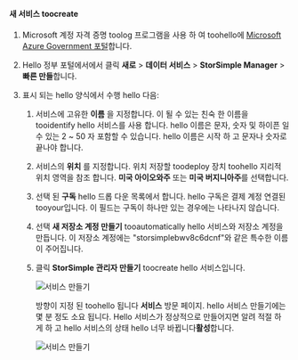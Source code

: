 <!--author=SharS last changed: 9/17/15-->


#### <a name="toocreate-a-new-service"></a>새 서비스 toocreate
1. Microsoft 계정 자격 증명 toolog 프로그램을 사용 하 여 toohello에 [Microsoft Azure Government 포털](https://manage.windowsazure.us/)합니다.
2. Hello 정부 포털에서에서 클릭 **새로** > **데이터 서비스** > **StorSimple Manager** > **빠른 만들**합니다.
3. 표시 되는 hello 양식에서 수행 hello 다음:
   
   1. 서비스에 고유한 **이름** 을 지정합니다. 이 될 수 있는 친숙 한 이름을 tooidentify hello 서비스를 사용 합니다. hello 이름은 문자, 숫자 및 하이픈 일 수 있는 2 ~ 50 자 포함할 수 있습니다. hello 이름은 시작 하 고 문자나 숫자로 끝나야 합니다.
   2. 서비스의 **위치** 를 지정합니다. 위치 저장할 toodeploy 장치 toohello 지리적 위치 영역을 참조 합니다. **미국 아이오와주** 또는 **미국 버지니아주**를 선택합니다.
   3. 선택 된 **구독** hello 드롭 다운 목록에서 합니다. hello 구독은 결제 계정 연결된 tooyour입니다. 이 필드는 구독이 하나만 있는 경우에는 나타나지 않습니다.
   4. 선택 **새 저장소 계정 만들기** tooautomatically hello 서비스와 저장소 계정을 만듭니다. 이 저장소 계정에는 "storsimplebwv8c6dcnf"와 같은 특수한 이름이 주어집니다.
   5. 클릭 **StorSimple 관리자 만들기** toocreate hello 서비스입니다.
      
       ![서비스 만들기](./media/storsimple-create-new-service-gov/HCS_CreateAService-gov-include.png)
      
      방향이 지정 된 toohello 됩니다 **서비스** 방문 페이지. hello 서비스 만들기에는 몇 분 정도 소요 됩니다. Hello 서비스가 정상적으로 만들어지면 알려 적절 하 게 하 고 hello 서비스의 상태 hello 너무 바뀝니다**활성**합니다.
      
       ![서비스 만들기](./media/storsimple-create-new-service-gov/HCS_StorSimpleManagerServicePage-gov-include.png)

